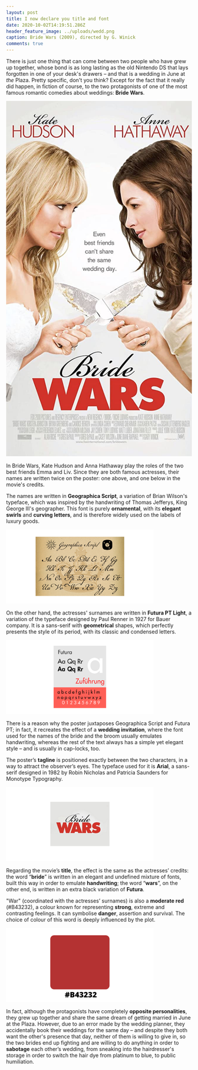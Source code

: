 ```yaml
---
layout: post
title: I now declare you title and font
date: 2020-10-02T14:19:51.286Z
header_feature_image: ../uploads/wedd.png
caption: Bride Wars (2009), directed by G. Winick
comments: true
---
```

There is just one thing that can come between two people who have grew up together, whose bond is as long lasting as the old Nintendo DS that lays forgotten in one of your desk's drawers – and that is a wedding in June at *the* Plaza. Pretty specific, don't you think? Except for the fact that it really did happen, in fiction of course, to the two protagonists of one of the most famous romantic comedies about weddings: **Bride Wars**.

![This movie's poster [credit: IMDb]](../uploads/mv5bmtuyntg2otuwn15bml5banbnxkftztgwnzezmzg5mti-._v1_uy1200_cr90-0-630-1200_al_.jpg)

In Bride Wars, Kate Hudson and Anna Hathaway play the roles of the two best friends Emma and Liv. Since they are both famous actresses, their names are written twice on the poster: one above, and one below in the movie's credits.

The names are written in **Geographica Script**, a variation of Brian Wilson's typeface, which was inspired by the handwriting of Thomas Jefferys, King George III's geographer. This font is purely **ornamental**, with its **elegant swirls** and **curving letters**, and is therefore widely used on the labels of luxury goods.

![[credit: Oldfonts.com]](../uploads/script.png)

On the other hand, the actresses' surnames are written in **Futura PT Light**, a variation of the typeface designed by Paul Renner in 1927 for Bauer company. It is a sans-serif with **geometrical** shapes, which perfectly presents the style of its period, with its classic and condensed letters.

![[credit: Wikipedia]](../uploads/futura.png)

There is a reason why the poster juxtaposes Geographica Script and Futura PT; in fact, it recreates the effect of a **wedding invitation**, where the font used for the names of the bride and the broom usually emulates handwriting, whereas the rest of the text always has a simple yet elegant style – and is usually in cap-locks, too.

The poster’s **tagline** is positioned exactly between the two characters, in a way to attract the observer’s eyes. The typeface used for it is **Arial**, a sans-serif designed in 1982 by Robin Nicholas and Patricia Saunders for Monotype Typography.

![](../uploads/title.png)

Regarding the movie’s **title**, the effect is the same as the actresses’ credits: the word “**bride**” is written in an elegant and undefined mixture of fonts, built this way in order to emulate **handwriting**; the word “**wars**”, on the other end, is written in an extra black variation of **Futura**.

"War" (coordinated with the actresses’ surnames) is also a **moderate red** (#B43232), a colour known for representing **strong**, extreme and contrasting feelings. It can symbolise **danger**, assertion and survival. The choice of colour of this word is deeply influenced by the plot.

![](../uploads/red.png)

In fact, although the protagonists have completely **opposite personalities**, they grew up together and share the same dream of getting married in June at the Plaza. However, due to an error made by the wedding planner, they accidentally book their weddings for the same day – and despite they both want the other's presence that day, neither of them is willing to give in, so the two brides end up fighting and are willing to do anything in order to **sabotage** each other’s wedding, from sneaking into the hairdresser's storage in order to switch the hair dye from platinum to blue, to public humiliation.